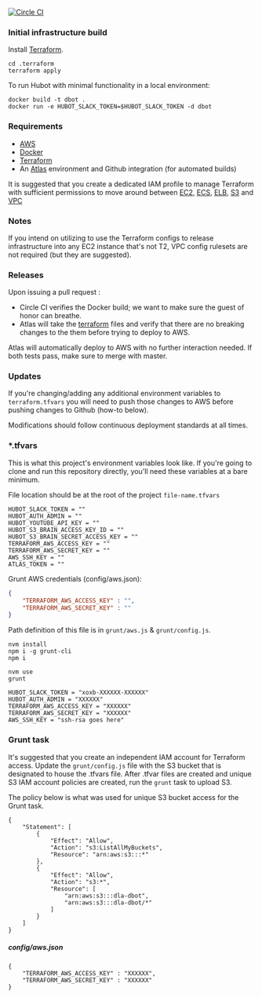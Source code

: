 [![Circle CI](https://circleci.com/gh/listenrightmeow/dbot/tree/master.svg?style=svg)](https://circleci.com/gh/listenrightmeow/dbot/tree/master)

### Initial infrastructure build

Install [Terraform](https://terraform.io/).

```
cd .terraform
terraform apply
```

To run Hubot with minimal functionality in a local environment:

```
docker build -t dbot .
docker run -e HUBOT_SLACK_TOKEN=$HUBOT_SLACK_TOKEN -d dbot
```

### Requirements

- [AWS](https://aws.amazon.com/)
- [Docker](https://www.docker.com/)
- [Terraform](https://terraform.io/)
- An [Atlas]([https://atlas.hashicorp.com/) environment and Github integration (for automated builds)

It is suggested that you create a dedicated IAM profile to manage Terraform with sufficient permissions to move around between [EC2](https://aws.amazon.com/ec2/), [ECS](https://aws.amazon.com/ecs/), [ELB](https://aws.amazon.com/elasticloadbalancing/), [S3](https://aws.amazon.com/s3/) and [VPC](https://aws.amazon.com/vpc/)

### Notes

If you intend on utilizing to use the Terraform configs to release infrastructure into any EC2 instance that's not T2, VPC config rulesets are not required (but they are suggested).

### Releases

Upon issuing a pull request :

- Circle CI verifies the Docker build; we want to make sure the guest of honor can breathe.
- Atlas will take the [terraform](https://terraform.io/) files and verify that there are no breaking changes to the them before trying to deploy to AWS.

Atlas will automatically deploy to AWS with no further interaction needed. If both tests pass, make sure to merge with master.

### Updates

If you're changing/adding any additional environment variables to `terraform.tfvars` you will need to push those changes to AWS before pushing changes to Github (how-to below).

Modifications should follow continuous deployment standards at all times.

### *.tfvars

This is what this project's environment variables look like. If you're going to clone and run this repository directly, you'll need these variables at a bare minimum.

File location should be at the root of the project `file-name.tfvars`

```
HUBOT_SLACK_TOKEN = ""
HUBOT_AUTH_ADMIN = ""
HUBOT_YOUTUBE_API_KEY = ""
HUBOT_S3_BRAIN_ACCESS_KEY_ID = ""
HUBOT_S3_BRAIN_SECRET_ACCESS_KEY = ""
TERRAFORM_AWS_ACCESS_KEY = ""
TERRAFORM_AWS_SECRET_KEY = ""
AWS_SSH_KEY = ""
ATLAS_TOKEN = ""
```

Grunt AWS credentials (config/aws.json):

```json
{
    "TERRAFORM_AWS_ACCESS_KEY" : "",
    "TERRAFORM_AWS_SECRET_KEY" : ""
}
```

Path definition of this file is in `grunt/aws.js` & `grunt/config.js`.


```
nvm install
npm i -g grunt-cli
npm i
```

```
nvm use
grunt
```

```
HUBOT_SLACK_TOKEN = "xoxb-XXXXXX-XXXXXX"
HUBOT_AUTH_ADMIN = "XXXXXX"
TERRAFORM_AWS_ACCESS_KEY = "XXXXXX"
TERRAFORM_AWS_SECRET_KEY = "XXXXXX"
AWS_SSH_KEY = "ssh-rsa goes here"
```

### Grunt task

It's suggested that you create an independent IAM account for Terraform access. Update the `grunt/config.js` file with the S3 bucket that is designated to house the .tfvars file. After .tfvar files are created and unique S3 IAM account policies are created, run the `grunt` task to upload S3.

The policy below is what was used for unique S3 bucket access for the Grunt task.

```
{
    "Statement": [
        {
            "Effect": "Allow",
            "Action": "s3:ListAllMyBuckets",
            "Resource": "arn:aws:s3:::*"
        },
        {
            "Effect": "Allow",
            "Action": "s3:*",
            "Resource": [
                "arn:aws:s3:::dla-dbot",
                "arn:aws:s3:::dla-dbot/*"
            ]
        }
    ]
}
```

##### config/aws.json
```
{
    "TERRAFORM_AWS_ACCESS_KEY" : "XXXXXX",
    "TERRAFORM_AWS_SECRET_KEY" : "XXXXXX"
}
```
